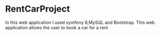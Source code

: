 # RentCarProject 
In this web application I used symfony 6,MySQL and Bootstrap.
This web application allows the user to book a car for a rent 
